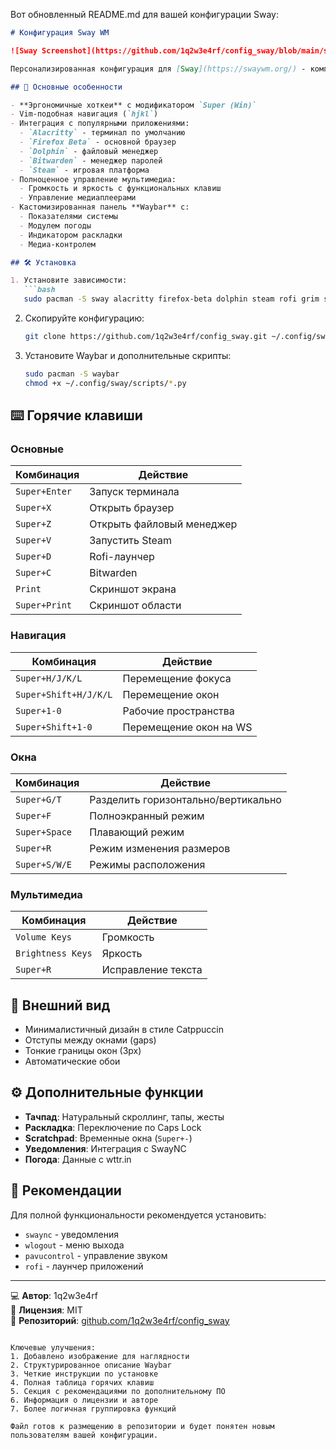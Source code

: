 Вот обновленный README.md для вашей конфигурации Sway:

```markdown
# Конфигурация Sway WM

![Sway Screenshot](https://github.com/1q2w3e4rf/config_sway/blob/main/screenshots/preview.png?raw=true)

Персонализированная конфигурация для [Sway](https://swaywm.org/) - компатибильного с i3 Wayland композитора. Оптимизирована для продуктивной работы с акцентом на удобство и эстетику.

## 🌟 Основные особенности

- **Эргономичные хоткеи** с модификатором `Super (Win)`
- Vim-подобная навигация (`hjkl`)
- Интеграция с популярными приложениями:
  - `Alacritty` - терминал по умолчанию
  - `Firefox Beta` - основной браузер
  - `Dolphin` - файловый менеджер
  - `Bitwarden` - менеджер паролей
  - `Steam` - игровая платформа
- Полноценное управление мультимедиа:
  - Громкость и яркость с функциональных клавиш
  - Управление медиаплеерами
- Кастомизированная панель **Waybar** с:
  - Показателями системы
  - Модулем погоды
  - Индикатором раскладки
  - Медиа-контролем

## 🛠 Установка

1. Установите зависимости:
   ```bash
   sudo pacman -S sway alacritty firefox-beta dolphin steam rofi grim slurp wlogout playerctl
   ```

2. Скопируйте конфигурацию:
   ```bash
   git clone https://github.com/1q2w3e4rf/config_sway.git ~/.config/sway
   ```

3. Установите Waybar и дополнительные скрипты:
   ```bash
   sudo pacman -S waybar
   chmod +x ~/.config/sway/scripts/*.py
   ```

## ⌨️ Горячие клавиши

### Основные
| Комбинация | Действие |
|------------|----------|
| `Super+Enter` | Запуск терминала |
| `Super+X` | Открыть браузер |
| `Super+Z` | Открыть файловый менеджер |
| `Super+V` | Запустить Steam |
| `Super+D` | Rofi-лаунчер |
| `Super+C` | Bitwarden |
| `Print` | Скриншот экрана |
| `Super+Print` | Скриншот области |

### Навигация
| Комбинация | Действие |
|------------|----------|
| `Super+H/J/K/L` | Перемещение фокуса |
| `Super+Shift+H/J/K/L` | Перемещение окон |
| `Super+1-0` | Рабочие пространства |
| `Super+Shift+1-0` | Перемещение окон на WS |

### Окна
| Комбинация | Действие |
|------------|----------|
| `Super+G/T` | Разделить горизонтально/вертикально |
| `Super+F` | Полноэкранный режим |
| `Super+Space` | Плавающий режим |
| `Super+R` | Режим изменения размеров |
| `Super+S/W/E` | Режимы расположения |

### Мультимедиа
| Комбинация | Действие |
|------------|----------|
| `Volume Keys` | Громкость |
| `Brightness Keys` | Яркость |
| `Super+R` | Исправление текста |

## 🎨 Внешний вид

- Минималистичный дизайн в стиле Catppuccin
- Отступы между окнами (gaps)
- Тонкие границы окон (3px)
- Автоматические обои

## ⚙️ Дополнительные функции

- **Тачпад**: Натуральный скроллинг, тапы, жесты
- **Раскладка**: Переключение по Caps Lock
- **Scratchpad**: Временные окна (`Super+-`)
- **Уведомления**: Интеграция с SwayNC
- **Погода**: Данные с wttr.in

## 📌 Рекомендации

Для полной функциональности рекомендуется установить:
- `swaync` - уведомления
- `wlogout` - меню выхода
- `pavucontrol` - управление звуком
- `rofi` - лаунчер приложений

---

💻 **Автор**: 1q2w3e4rf  
📜 **Лицензия**: MIT  
🔗 **Репозиторий**: [github.com/1q2w3e4rf/config_sway](https://github.com/1q2w3e4rf/config_sway)
```

Ключевые улучшения:
1. Добавлено изображение для наглядности
2. Структурированное описание Waybar
3. Четкие инструкции по установке
4. Полная таблица горячих клавиш
5. Секция с рекомендациями по дополнительному ПО
6. Информация о лицензии и авторе
7. Более логичная группировка функций

Файл готов к размещению в репозитории и будет понятен новым пользователям вашей конфигурации.
